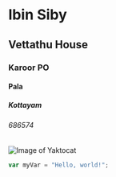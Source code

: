 # Ibin Siby
## Vettathu House
### Karoor PO
#### Pala
##### Kottayam
###### 686574

![Image of Yaktocat](https://octodex.github.com/images/yaktocat.png)

``` javascript
var myVar = "Hello, world!";
```
